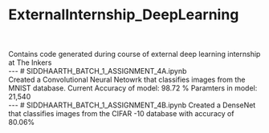 # ExternalInternship_DeepLearning
<br>
 <br>
Contains code generated during course of external deep learning internship at The Inkers
<br>
---
# SIDDHAARTH_BATCH_1_ASSIGNMENT_4A.ipynb
<br>
Created a Convolutional Neural Netowrk that classifies images from the MNIST database.
Current Accuracy of model: 98.72 %  
Paramters in model: 21,540 
<br>
---
# SIDDHAARTH_BATCH_1_ASSIGNMENT_4B.ipynb
Created a DenseNet that classifies images from the CIFAR -10 database with accuracy of 80.06%

